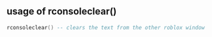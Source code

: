 ## usage of rconsoleclear()
```lua
rconsoleclear() -- clears the text from the other roblox window
```